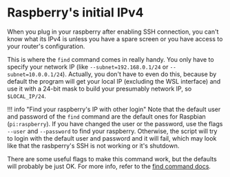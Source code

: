# Raspberry's initial IPv4

When you plug in your raspberry after enabling SSH connection, you can't know what its IPv4 is unless you have a spare screen or you have access to your router's configuration.

This is where the `find` command comes in really handy. You only have to specify your network IP (like `--subnet=192.168.0.1/24` or `--subnet=10.0.0.1/24`). Actually, you don't have to even do this, because by default the program will get your local IP (excluding the WSL interface) and use it with a 24-bit mask to build your presumably network IP, so `$LOCAL_IP/24`.

!!! info "Find your raspberry's IP with other login"
    Note that the default user and password of the `find` command are the default ones for Raspbian (`pi:raspberry`). If you have changed the user or the password, use the flags `--user` and `--password` to find your raspberry. Otherwise, the script will try to login with the default user and password and it will fail, which may look like that the rasbperry's SSH is not working or it's shutdown.

There are some useful flags to make this command work, but the defaults will probably be just OK. For more info, refer to the [find command docs](../commands/find.md).
